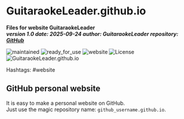 # GuitaraokeLeader.github.io

**Files for website GuitaraokeLeader**  
***version 1.0 date: 2025-09-24  author: GuitaraokeLeader repository: [GitHub](https://github.com/GuitaraokeLeader/GuitaraokeLeader.github.io)***  

 ![maintained](https://img.shields.io/badge/maintained-green)
 ![ready_for_use](https://img.shields.io/badge/ready_for_use-green)
 ![website](https://img.shields.io/badge/website-yellow)
 ![License](https://img.shields.io/badge/license-MIT-blue.svg)
 ![GuitaraokeLeader.github.io](https://bestia.dev/webpage_hit_counter/get_svg_image/517263747.svg)

Hashtags: #website

## GitHub personal website

It is easy to make a personal website on GitHub.  
Just use the magic repository name: `github_username.github.io`.  
